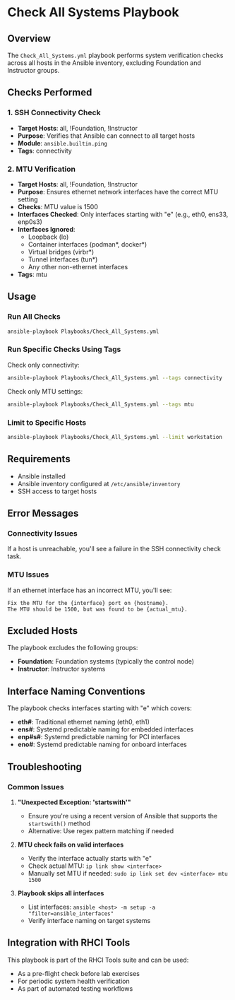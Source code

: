 # Check All Systems Playbook

## Overview
The `Check_All_Systems.yml` playbook performs system verification checks across all hosts in the Ansible inventory, excluding Foundation and Instructor groups.

## Checks Performed

### 1. SSH Connectivity Check
- **Target Hosts**: all, !Foundation, !Instructor
- **Purpose**: Verifies that Ansible can connect to all target hosts
- **Module**: `ansible.builtin.ping`
- **Tags**: connectivity

### 2. MTU Verification
- **Target Hosts**: all, !Foundation, !Instructor  
- **Purpose**: Ensures ethernet network interfaces have the correct MTU setting
- **Checks**: MTU value is 1500
- **Interfaces Checked**: Only interfaces starting with "e" (e.g., eth0, ens33, enp0s3)
- **Interfaces Ignored**: 
  - Loopback (lo)
  - Container interfaces (podman*, docker*)
  - Virtual bridges (virbr*)
  - Tunnel interfaces (tun*)
  - Any other non-ethernet interfaces
- **Tags**: mtu

## Usage

### Run All Checks
```bash
ansible-playbook Playbooks/Check_All_Systems.yml
```

### Run Specific Checks Using Tags

Check only connectivity:
```bash
ansible-playbook Playbooks/Check_All_Systems.yml --tags connectivity
```

Check only MTU settings:
```bash
ansible-playbook Playbooks/Check_All_Systems.yml --tags mtu
```

### Limit to Specific Hosts
```bash
ansible-playbook Playbooks/Check_All_Systems.yml --limit workstation
```

## Requirements
- Ansible installed
- Ansible inventory configured at `/etc/ansible/inventory`
- SSH access to target hosts

## Error Messages

### Connectivity Issues
If a host is unreachable, you'll see a failure in the SSH connectivity check task.

### MTU Issues
If an ethernet interface has an incorrect MTU, you'll see:
```
Fix the MTU for the {interface} port on {hostname}.
The MTU should be 1500, but was found to be {actual_mtu}.
```

## Excluded Hosts
The playbook excludes the following groups:
- **Foundation**: Foundation systems (typically the control node)
- **Instructor**: Instructor systems

## Interface Naming Conventions
The playbook checks interfaces starting with "e" which covers:
- **eth#**: Traditional ethernet naming (eth0, eth1)
- **ens#**: Systemd predictable naming for embedded interfaces
- **enp#s#**: Systemd predictable naming for PCI interfaces
- **eno#**: Systemd predictable naming for onboard interfaces

## Troubleshooting

### Common Issues

1. **"Unexpected Exception: 'startswith'"**
   - Ensure you're using a recent version of Ansible that supports the `startswith()` method
   - Alternative: Use regex pattern matching if needed

2. **MTU check fails on valid interfaces**
   - Verify the interface actually starts with "e"
   - Check actual MTU: `ip link show <interface>`
   - Manually set MTU if needed: `sudo ip link set dev <interface> mtu 1500`

3. **Playbook skips all interfaces**
   - List interfaces: `ansible <host> -m setup -a "filter=ansible_interfaces"`
   - Verify interface naming on target systems

## Integration with RHCI Tools
This playbook is part of the RHCI Tools suite and can be used:
- As a pre-flight check before lab exercises
- For periodic system health verification
- As part of automated testing workflows
